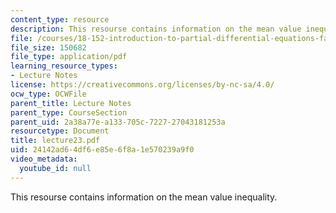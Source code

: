 ```yaml
---
content_type: resource
description: This resourse contains information on the mean value inequality.
file: /courses/18-152-introduction-to-partial-differential-equations-fall-2005/24142ad64df6e85e6f8a1e570239a9f0_lecture23.pdf
file_size: 150682
file_type: application/pdf
learning_resource_types:
- Lecture Notes
license: https://creativecommons.org/licenses/by-nc-sa/4.0/
ocw_type: OCWFile
parent_title: Lecture Notes
parent_type: CourseSection
parent_uid: 2a38a77e-a133-705c-7227-27043181253a
resourcetype: Document
title: lecture23.pdf
uid: 24142ad6-4df6-e85e-6f8a-1e570239a9f0
video_metadata:
  youtube_id: null
---
```

This resourse contains information on the mean value inequality.